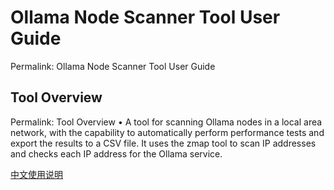 # Ollama Node Scanner Tool User Guide
Permalink: Ollama Node Scanner Tool User Guide
## Tool Overview
Permalink: Tool Overview
• A tool for scanning Ollama nodes in a local area network, with the capability to automatically perform performance tests and export the results to a CSV file. It uses the zmap tool to scan IP addresses and checks each IP address for the Ollama service.

[中文使用说明](!README_zh.md)
